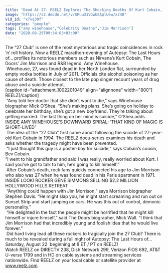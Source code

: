 ```yaml
---
title: "Dead At 27: REELZ Explores The Shocking Deaths Of Kurt Cobain, Amy Winehouse And Jim Morrison"
image: "https://s2.dmcdn.net/v/SPuu31VGwUSAplUew/x240"
vid_id: "x7vq39f"
categories: "people"
tags: ["amy winehouse","Celebrity Deaths","Jim Morrison"]
date: "2020-08-29T09:34:03+03:00"
---
```

The “27 Club” is one of the most mysterious and tragic coincidences in rock ‘n’ roll history. Now a REELZ marathon-evening of Autopsy: The Last Hours of… profiles its notorious members such as Nirvana’s Kurt Cobain, The Doors’ Jim Morrison and R&amp;B legend, Amy Winehouse.  <br> Winehouse, 27, was found dead in her North London flat, surrounded by empty vodka bottles in July of 2011. Officials cite alcohol poisoning as her cause of death. Those closest to the late pop singer recount years of drug abuse and a suicide attempt.  <br>[caption id=&quot;attachment_1002201049&quot; align=&quot;alignnone&quot; width=&quot;800&quot;] REELZ[/caption]  <br> “Amy told her doctor that she didn’t want to die,” says Winehouse biographer Mick O’Shea. “She’s making plans. She’s going on holiday to celebrate her birthday, she’s got a new boyfriend. They’re talking about getting married. The last thing on her mind is suicide,” O’Shea adds.  <br>INSIDE AMY WINEHOUSE’S DOWNWARD SPIRAL: ‘THAT KIND OF MAGIC IS SHORT-LIVED’  <br> The idea of the “27 Club” first came about following the suicide of 27-year-old Kurt Cobain in 1994. The REELZ docu-series examines his death and asks whether the tragedy might have been prevented.  <br> “I just thought this guy is a poster-boy for suicide,” says Cobain’s cousin, Bev Cobain.  <br>“I went to his grandfather and said I was really, really worried about Kurt. I said you’ve got to talk to him, he’s going to kill himself.”  <br> After Cobain’s death, rock fans quickly connected his age to Jim Morrison who also was 27 when he was found dead in his Paris apartment in 1971.    <br>INSIDE LOOK! ROCKER GENE SIMMONS SELLING $2.2 MILLION HOLLYWOOD HILLS RETREAT  <br> “Anything could happen with Jim Morrison,” says Morrison biographer Stephen Davis. “He might slap you, he might start screaming and run out on Sunset Strip and start jumping on cars. He was this out of control, demonic personality.”   <br> “He delighted in the fact the people might be horrified that he might kill himself or injure himself,” said The Doors biographer, Mick Wall. “I think that Jim Morrison had that incredibly young and foolish idea that he would live forever.”  <br> Did hard living lead all these rockers to tragically join the 27 Club? There is much to be revealed during a full night of Autopsy: The Last Hours of… Saturday, August 22  beginning at 8 ET / PT on REELZ!  <br>Watch REELZ on DIRECTV 238, Dish Network 299, Verizon FiOS 692, AT&amp;T U-verse 1799 and in HD on cable systems and streaming services nationwide. Find REELZ on your local cable or satellite provider at www.reelz.com.
